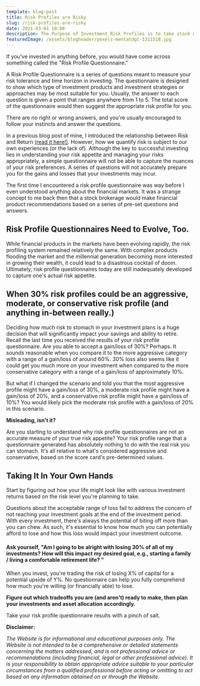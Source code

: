 ```yaml
---
template: blog-post
title: Risk Profiles are Risky
slug: /risk-profiles-are-risky
date: 2021-03-01 10:00
description: The Purpose of Investment Risk Profiles is to take stock of your risk appetite. But what if risk profiles themselves pose a risk on their own?
featuredImage: /assets/blogheader/pexels-mentatdgt-1311518.jpg
---
```

If you've invested in anything before, you would have come across something called the "Risk Profile Questionnaire."

 A Risk Profile Questionnaire is a series of questions meant to measure your risk tolerance and time horizon in investing. The questionnaire is designed to show which type of investment products and investment strategies or approaches may be most suitable for you. Usually, the answer to each question is given a point that ranges anywhere from 1 to 5. The total score of the questionnaire would then suggest the appropriate risk profile for you.

There are no right or wrong answers, and you're usually encouraged to follow your instincts and answer the questions. 

In a previous blog post of mine, I introduced the relationship between Risk and Return [(read it here!)](https://www.cherietan.com/risks-and-returns-explained). However, how we quantify risk is subject to our own experiences (or the lack of). Although the key to successful investing lies in understanding your risk appetite and managing your risks appropriately, a simple questionnaire will not be able to capture the nuances of your risk preferences. A series of questions will not accurately prepare you for the gains and losses that your investments may incur.

The first time I encountered a risk profile questionnaire was way before I even understood anything about the financial markets. It was a strange concept to me back then that a stock brokerage would make financial product recommendations based on a series of pre-set questions and answers. 

## Risk Profile Questionnaires Need to Evolve, Too.

While financial products in the markets have been evolving rapidly, the risk profiling system remained relatively the same. With complex products flooding the market and the millennial generation becoming more interested in growing their wealth, it could lead to a disastrous cocktail of doom. Ultimately, risk profile questionnaires today are still inadequately developed to capture one's actual risk appetite. 

## When 30% risk profiles could be an aggressive, moderate, or conservative risk profile (and anything in-between really.)

Deciding how much risk to stomach in your investment plans is a huge decision that will significantly impact your savings and ability to retire. Recall the last time you received the results of your risk profile questionnaire. Are you able to accept a gain/loss of 30%? Perhaps. It sounds reasonable when you compare it to the more aggressive category with a range of a gain/loss of around 60%. 30% loss also seems like it could get you much more on your investment when compared to the more conservative category with a range of a gain/loss of approximately 10%.

But what if I changed the scenario and told you that the most aggressive profile might have a gain/loss of 30%, a moderate risk profile might have a gain/loss of 20%, and a conservative risk profile might have a gain/loss of 10%? You would likely pick the moderate risk profile with a gain/loss of 20% in this scenario.

**Misleading, isn't it?**
 
 Are you starting to understand why risk profile questionnaires are not an accurate measure of your true risk appetite? Your risk profile range that a questionnaire generated has absolutely nothing to do with the real risk you can stomach. It's all relative to what's considered aggressive and conservative, based on the score card's pre-determined values.

## Taking It In Your Own Hands

Start by figuring out how your life might look like with various investment returns based on the risk level you're planning to take.

Questions about the acceptable range of loss fail to address the concern of not reaching your investment goals at the end of the investment period. With every investment, there's always the potential of biting off more than you can chew. As such, it's essential to know how much you can potentially afford to lose and how this loss would impact your investment outcome.

#### Ask yourself, "Am I going to be alright with losing 30% of all of my investments? How will this impact my desired goal, e.g., starting a family / living a comfortable retirement life? " 

When you invest, you're trading the risk of losing X% of capital for a potential upside of Y%. No questionnaire can help you fully comprehend how much you're willing (or financially able) to lose. 

**Figure out which tradeoffs you are (and aren't) ready to make, then plan your investments and asset allocation accordingly.**

Take your risk profile questionnaire results with a pinch of salt.

**Disclaimer:**

*The Website is for informational and educational purposes only. The Website is not intended to be a comprehensive or detailed statements concerning the matters addressed, and is not professional advice or recommendations (including financial, legal or other professional advice). It is your responsibility to obtain appropriate advice suitable to your particular circumstances from a qualified professional before acting or omitting to act based on any information obtained on or through the Website.*